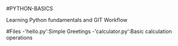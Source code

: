 #PYTHON-BASICS

Learning Python fundamentals and GIT Workflow

#Files
-'hello.py':Simple Greetings
-'calculator.py':Basic calculation operations